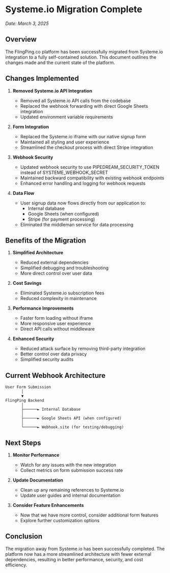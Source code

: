 # Systeme.io Migration Complete

*Date: March 3, 2025*

## Overview

The FlingPing.co platform has been successfully migrated from Systeme.io integration to a fully self-contained solution. This document outlines the changes made and the current state of the platform.

## Changes Implemented

1. **Removed Systeme.io API Integration**
   - Removed all Systeme.io API calls from the codebase
   - Replaced the webhook forwarding with direct Google Sheets integration
   - Updated environment variable requirements

2. **Form Integration**
   - Replaced the Systeme.io iframe with our native signup form
   - Maintained all styling and user experience
   - Streamlined the checkout process with direct Stripe integration

3. **Webhook Security**
   - Updated webhook security to use PIPEDREAM_SECURITY_TOKEN instead of SYSTEME_WEBHOOK_SECRET
   - Maintained backward compatibility with existing webhook endpoints
   - Enhanced error handling and logging for webhook requests

4. **Data Flow**
   - User signup data now flows directly from our application to:
     - Internal database
     - Google Sheets (when configured)
     - Stripe (for payment processing)
   - Eliminated the middleman service for data processing

## Benefits of the Migration

1. **Simplified Architecture**
   - Reduced external dependencies
   - Simplified debugging and troubleshooting
   - More direct control over user data

2. **Cost Savings**
   - Eliminated Systeme.io subscription fees
   - Reduced complexity in maintenance

3. **Performance Improvements**
   - Faster form loading without iframe
   - More responsive user experience
   - Direct API calls without middleware

4. **Enhanced Security**
   - Reduced attack surface by removing third-party integration
   - Better control over data privacy
   - Simplified security audits

## Current Webhook Architecture

```
User Form Submission
       │
       ▼
FlingPing Backend
       │
       ├──────► Internal Database
       │
       ├──────► Google Sheets API (when configured)
       │
       └──────► Webhook.site (for testing/debugging)
```

## Next Steps

1. **Monitor Performance**
   - Watch for any issues with the new integration
   - Collect metrics on form submission success rate

2. **Update Documentation**
   - Clean up any remaining references to Systeme.io
   - Update user guides and internal documentation

3. **Consider Feature Enhancements**
   - Now that we have more control, consider additional form features
   - Explore further customization options

## Conclusion

The migration away from Systeme.io has been successfully completed. The platform now has a more streamlined architecture with fewer external dependencies, resulting in better performance, security, and cost efficiency.